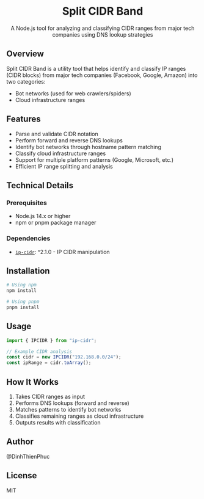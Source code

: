 <h1 align="center">Split CIDR Band</h1>

<p align="center">
A Node.js tool for analyzing and classifying CIDR ranges from major tech companies using DNS lookup strategies
</p>

## Overview

Split CIDR Band is a utility tool that helps identify and classify IP ranges (CIDR blocks) from major tech companies (Facebook, Google, Amazon) into two categories:

- Bot networks (used for web crawlers/spiders)
- Cloud infrastructure ranges

## Features

- Parse and validate CIDR notation
- Perform forward and reverse DNS lookups
- Identify bot networks through hostname pattern matching
- Classify cloud infrastructure ranges
- Support for multiple platform patterns (Google, Microsoft, etc.)
- Efficient IP range splitting and analysis

## Technical Details

### Prerequisites

- Node.js 14.x or higher
- npm or pnpm package manager

### Dependencies

- [`ip-cidr`](https://www.npmjs.com/package/ip-cidr): ^2.1.0 - IP CIDR manipulation

## Installation

```bash
# Using npm
npm install

# Using pnpm
pnpm install
```

## Usage

```javascript
import { IPCIDR } from "ip-cidr";

// Example CIDR analysis
const cidr = new IPCIDR("192.168.0.0/24");
const ipRange = cidr.toArray();
```

## How It Works

1. Takes CIDR ranges as input
2. Performs DNS lookups (forward and reverse)
3. Matches patterns to identify bot networks
4. Classifies remaining ranges as cloud infrastructure
5. Outputs results with classification

## Author

@DinhThienPhuc

## License

MIT

